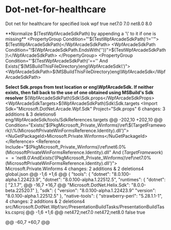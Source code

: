 # Dot-net-for-healthcare
Dot net for healthcare for specified look
<PropertyGroup>
    <RepositoryName>wpf</RepositoryName>
    <WindowsDesktopARM64Support>true</WindowsDesktopARM64Support>
    <TargetFramework>net7.0</TargetFramework>
    <TargetFrameworkVersion>7.0</TargetFrameworkVersion>
    <TargetFramework>net8.0</TargetFramework>
    <TargetFrameworkVersion>8.0</TargetFrameworkVersion>
  </PropertyGroup>
  
  **Normalize $(TestWpfArcadeSdkPath) by appending a '\' to it if one is missing**
  <PropertyGroup Condition="'$(TestWpfArcadeSdkPath)'!=''">
    <WpfArcadeSdkPath>$(TestWpfArcadeSdkPath)</WpfArcadeSdkPath>
    <WpfArcadeSdkPath Condition="!$(WpfArcadeSdkPath.EndsWith('\'))">$(TestWpfArcadeSdkPath)\</WpfArcadeSdkPath>
  </PropertyGroup>
  <PropertyGroup Condition="'$(TestWpfArcadeSdkPath)'=='' And Exists('$(MSBuildThisFileDirectory)eng\WpfArcadeSdk\')">
    <WpfArcadeSdkPath>$(MSBuildThisFileDirectory)eng\WpfArcadeSdk\</WpfArcadeSdkPath>
  </PropertyGroup>
  
**Select Sdk.props from test location or eng\WpfArcadeSdk\. If neither exists, then fall back to the use of one 
      obtained using MSBuild's Sdk resolver**
  <PropertyGroup Condition="Exists('$(WpfArcadeSdkPath)')">
    <WpfArcadeSdkProps>$(WpfArcadeSdkPath)Sdk\Sdk.props</WpfArcadeSdkProps>
    <WpfArcadeSdkTargets>$(WpfArcadeSdkPath)Sdk\Sdk.targets</WpfArcadeSdkTargets>
  </PropertyGroup>
  <Import Project="$(WpfArcadeSdkProps)"
          Condition="Exists('$(WpfArcadeSdkProps)') And Exists('$(WpfArcadeSdkTargets)')"/>
  <Import Sdk="Microsoft.DotNet.Arcade.Wpf.Sdk"
          Project="Sdk.props"
  6 changes: 3 additions & 3 deletions6  
eng/WpfArcadeSdk/tools/SdkReferences.targets
@@ -202,10 +202,10 @@
                 Condition="Exists('$(PkgMicrosoft_Private_Winforms)\ref\$(TargetFramework)\%(MicrosoftPrivateWinFormsReference.Identity).dll')">
        <NuGetPackageId>Microsoft.Private.Winforms</NuGetPackageId>
      </Reference>
      <Reference Include="$(PkgMicrosoft_Private_Winforms)\ref\net6.0\%(MicrosoftPrivateWinFormsReference.Identity).dll"
      <Reference Include="$(PkgMicrosoft_Private_Winforms)\ref\net7.0\%(MicrosoftPrivateWinFormsReference.Identity).dll"
                 Condition="!Exists('$(PkgMicrosoft_Private_Winforms)\ref\$(TargetFramework)\%(MicrosoftPrivateWinFormsReference.Identity).dll')
                 And $(TargetFramework) == 'net7.0'
                 And Exists('$(PkgMicrosoft_Private_Winforms)\ref\net6.0\%(MicrosoftPrivateWinFormsReference.Identity).dll')">
                 And $(TargetFramework) == 'net8.0'
                 And Exists('$(PkgMicrosoft_Private_Winforms)\ref\net7.0\%(MicrosoftPrivateWinFormsReference.Identity).dll')">
        <NuGetPackageId>Microsoft.Private.Winforms</NuGetPackageId>
      </Reference>
    </ItemGroup>
  4 changes: 2 additions & 2 deletions4  
global.json
@@ -1,6 +1,6 @@
{
  "tools": {
    "dotnet": "8.0.100-alpha.1.22423.9",
    "dotnet": "8.0.100-alpha.1.22512.5",
    "runtimes": {
      "dotnet": [
        "2.1.7",
@@ -16,7 +16,7 @@
    "Microsoft.DotNet.Helix.Sdk": "8.0.0-beta.22520.1"
  },
  "sdk": {
    "version": "8.0.100-alpha.1.22423.9"
    "version": "8.0.100-alpha.1.22512.5"
  },
  "native-tools": {
    "strawberry-perl": "5.28.1.1-1",
  4 changes: 2 additions & 2 deletions4  
src/Microsoft.DotNet.Wpf/src/PresentationBuildTasks/PresentationBuildTasks.csproj
@@ -1,6 +1,6 @@
<Project Sdk="Microsoft.NET.Sdk">
  <PropertyGroup>
    <TargetFrameworks>net472;net7.0</TargetFrameworks>
    <TargetFrameworks>net472;net8.0</TargetFrameworks>
    <EnableDefaultItems>false</EnableDefaultItems>
    <EnablePInvokeAnalyzer>true</EnablePInvokeAnalyzer>

@@ -60,7 +60,7 @@
    <PackagingAssemblyContent Include="System.Reflection.MetadataLoadContext.dll" />
    <PackagingAssemblyContent Include="System.Runtime.CompilerServices.Unsafe.dll" />
  </ItemGroup>
  <ItemGroup Condition="'$(TargetFramework)'=='net7.0'">
  <ItemGroup Condition="'$(TargetFramework)'=='net8.0'">
    <PackagingAssemblyContent Include="PresentationBuildTasks.dll" />
    <PackagingAssemblyContent Include="System.Reflection.MetadataLoadContext.dll" />
  </ItemGroup>
